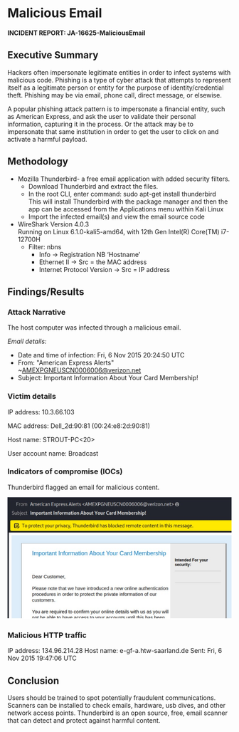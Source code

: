 # Malicious Email
<b>INCIDENT REPORT: JA-16625-MaliciousEmail </b>

## Executive Summary 
Hackers often impersonate legitimate entities in order to infect systems with malicious code. Phishing is a type of cyber attack that attempts to represent itself as a legitimate person or entity for the purpose of identity/credential theft. Phishing may be via email, phone call, direct message, or elsewise.

A popular phishing attack pattern is to impersonate a financial entity, such as American Express, and ask the user to validate their personal information, capturing it in the process. Or the attack may be to impersonate that same institution in order to get the user to click on and activate a harmful payload. 

## Methodology 
- Mozilla Thunderbird-  a free email application with added security filters. 
    - Download Thunderbird and extract the files. 
    - In the root CLI, enter command: sudo apt-get install thunderbird     
        This will install Thunderbird with the package manager and then the app can be accessed from the Applications menu within Kali Linux
    - Import the infected email(s) and view the email source code
- WireShark Version 4.0.3  
    Running on Linux 6.1.0-kali5-amd64, with 12th Gen Intel(R) Core(TM) i7-12700H
    - Filter: nbns		
        - Info → Registration NB ‘Hostname’ 
        - Ethernet II → Src = the MAC address
        - Internet Protocol Version → Src = IP address

## Findings/Results 
### Attack Narrative 
The host computer was infected through a malicious email. 

<i>Email details:</i>
- Date and time of infection: Fri, 6 Nov 2015 20:24:50 UTC
- From: "American Express Alerts" ~AMEXPGNEUSCN0006006@verizon.net
- Subject: Important Information About Your Card Membership!

### Victim details 
IP address: 10.3.66.103

MAC address: Dell_2d:90:81 (00:24:e8:2d:90:81)

Host name: STROUT-PC<20>

User account name: Broadcast

### Indicators of compromise (IOCs) 
Thunderbird flagged an email for malicious content. 

![Malicious Email](https://github.com/serengetijade/Cyber_Security/blob/main/img/MaliciousEmail.jpg)

### Malicious HTTP traffic 
IP address: 134.96.214.28
Host name: e-gf-a.htw-saarland.de
Sent: Fri, 6 Nov 2015 19:47:06 UTC

## Conclusion 
Users should be trained to spot potentially fraudulent communications. Scanners can be installed to check emails, hardware, usb dives, and other network access points. Thunderbird is an open source, free, email scanner that can detect and protect against harmful content.
